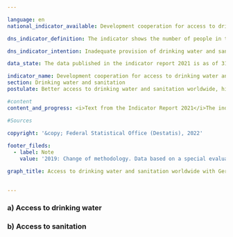 ```yaml
---

language: en    
national_indicator_available: Development cooperation for access to drinking water and sanitation    

dns_indicator_definition: The indicator shows the number of people in the relevant reference year who obtained first-time or improved access to drinking water (6.2.a) and/or sanitation (6.2.b) as a direct result of German support.    

dns_indicator_intention: Inadequate provision of drinking water and sanitary facilities has far-reaching consequences for human nutrition and health.<br>The target of the German Government is that ten million people worldwide should, with German support, obtain access to drinking water and sanitation each year up to 2030. This target has now been further refined, and now six million people worldwide are to obtain access to drinking water with German support each year until 2030, while four million people in the world are to obtain access to sanitation each year with German support.    

data_state: The data published in the indicator report 2021 is as of 31.12.2020. The data shown on the DNS-Online-Platform is updated regularly, so that more current data may be available online than published in the indicator report 2021.    

indicator_name: Development cooperation for access to drinking water and sanitation    
section: Drinking water and sanitation    
postulate: Better access to drinking water and sanitation worldwide, higher (safer) quality    

#content     
content_and_progress: <i>Text from the Indicator Report 2021</i>The indicator is based on data from the Kreditanstalt für Wiederaufbau (KfW) and only measures the number of people reached through its support. Measures taken by other parties, such as the Deutsche Gesellschaft für Internationale Zusammenarbeit (GIZ), Länder and private aid agencies, are not taken into account. The indicator is based exclusively on the planned scope of new funding commitments for drinking water and sanitation projects at the time of submission of the programme proposal to the Federal Ministry for Economic Cooperation and Development. The KfW assesses the number of people who, following completion of the construction projects, will have obtained first-time or improved access to drinking water and sanitation or will be able to benefit from the constructed facilities. Whether people are actually reached cannot be estimated in practice until the infrastructure has become operational, and this is not what the indicator shows. Since a person may obtain first-time or improved access to both drinking water and sanitation, double counting is possible between the two indicators and between two years.<br>The funding granted by the KfW comprises grants and loans financed from the federal budget and funds raised in the financial markets. The recipients are generally developing and emerging countries, which means that this indicator is related to indicator 17.1 – official development assistance as a proportion of gross national income.<br>In 2019 the data collection method was revised. Whereas the indicator previously counted people who were reached either directly, e.g. by domestic connections, or indirectly, e.g. the entire population of a country supported by a sectoral reform programme, it now covers only those people who are reached directly. In 2017, for instance, of the total of 28.6 million recorded beneficiaries, 9.5 million were reached indirectly. In 2018, 45.1 million out of a total of 60.3 million were indirect beneficiaries. In 2017 and 2018 the indirectly reached target group represented 33.2% and 74.8% respectively of the total number of beneficiaries. Another change lies in the fact that the figure is based only on the proportion of beneficiaries who have been reached by German-funded share of measures. Contributions made by other donors and the efforts of the host country itself are not counted. Similarly, no consideration is given to energy-efficiency measures, improvements to operational processes or renewals of pumping stations, since these do not lead directly to improved access for the target group.<br>In recent years, the planned numbers of people who were to obtain access to drinking water and sanitation with German support have always been above the target of ten million. Under the revised methodology, the planned numbers of people who were to obtain first-time or improved access in 2019 were about 14.3 million for drinking water and 6.1 million for wastewater and sanitation.<br>The commitments made by the KfW with regard to drinking water and sanitation rose by 26.0% from 2012 to 2018 to more than EUR 1 billion. By contrast with the commitments, disbursements have steadily declined since 2015 to the most recent figure of EUR 424.9 million. One of the main reasons for this lies in the time lag between commitments and payments.    

#Sources    
    
copyright: '&copy; Federal Statistical Office (Destatis), 2022'    

footer_fileds:
  - label: Note
    value: '2019: Change of methodology. Data based on a special evaluation.'    

graph_title: Access to drinking water and sanitation worldwide with German support    

    
---
```



<div>
  <div class="my-header">
    <h3>a) Access to drinking water
      </a>
    </h3>
  </div>
  <div class="my-header-note">
  </div>
</div>
<div>
  <div class="my-header">
    <h3>b) Access to sanitation
      </a>
    </h3>
  </div>
  <div class="my-header-note">
  </div>
</div>
